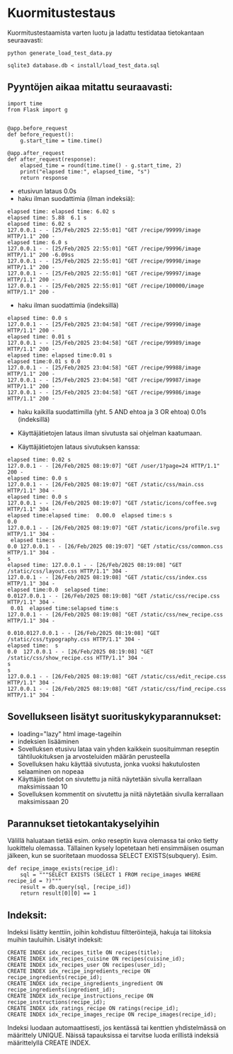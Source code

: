 # Kuormitustestaus

Kuormitustestaamista varten luotu ja ladattu testidataa tietokantaan seuraavasti:

```
python generate_load_test_data.py

sqlite3 database.db < install/load_test_data.sql
```

## Pyyntöjen aikaa mitattu seuraavasti:

```
import time 
from Flask import g 


@app.before_request
def before_request():
    g.start_time = time.time()

@app.after_request
def after_request(response):
    elapsed_time = round(time.time() - g.start_time, 2)
    print("elapsed time:", elapsed_time, "s")
    return response
```

- etusivun lataus 0.0s
- haku ilman suodattimia (ilman indeksiä):

```
elapsed time: elapsed time: 6.02 s
elapsed time: 5.88  6.1 s
elapsed time: 6.02 s
127.0.0.1 - - [25/Feb/2025 22:55:01] "GET /recipe/99999/image HTTP/1.1" 200 -
elapsed time: 6.0 s
127.0.0.1 - - [25/Feb/2025 22:55:01] "GET /recipe/99996/image HTTP/1.1" 200 -6.09ss
127.0.0.1 - - [25/Feb/2025 22:55:01] "GET /recipe/99998/image HTTP/1.1" 200 -
127.0.0.1 - - [25/Feb/2025 22:55:01] "GET /recipe/99997/image HTTP/1.1" 200 -
127.0.0.1 - - [25/Feb/2025 22:55:01] "GET /recipe/100000/image HTTP/1.1" 200 -
```

- haku ilman suodattimia (indeksillä)

```
elapsed time: 0.0 s
127.0.0.1 - - [25/Feb/2025 23:04:58] "GET /recipe/99990/image HTTP/1.1" 200 -
elapsed time: 0.01 s
127.0.0.1 - - [25/Feb/2025 23:04:58] "GET /recipe/99989/image HTTP/1.1" 200 -
elapsed time: elapsed time:0.01 s
elapsed time:0.01 s 0.0
127.0.0.1 - - [25/Feb/2025 23:04:58] "GET /recipe/99988/image HTTP/1.1" 200 -
127.0.0.1 - - [25/Feb/2025 23:04:58] "GET /recipe/99987/image HTTP/1.1" 200 -
127.0.0.1 - - [25/Feb/2025 23:04:58] "GET /recipe/99986/image HTTP/1.1" 200 -
```

- haku kaikilla suodattimilla (yht. 5 AND ehtoa ja 3 OR ehtoa) 0.01s (indeksillä)

- Käyttäjätietojen lataus ilman sivutusta sai ohjelman kaatumaan. 
- Käyttäjätietojen lataus sivutuksen kanssa:

```
elapsed time: 0.02 s
127.0.0.1 - - [26/Feb/2025 08:19:07] "GET /user/1?page=24 HTTP/1.1" 200 -
elapsed time: 0.0 s
127.0.0.1 - - [26/Feb/2025 08:19:07] "GET /static/css/main.css HTTP/1.1" 304 -
elapsed time: 0.0 s
127.0.0.1 - - [26/Feb/2025 08:19:07] "GET /static/icons/coffee.svg HTTP/1.1" 304 -
elapsed time:elapsed time:  0.00.0  elapsed time:s s
0.0
127.0.0.1 - - [26/Feb/2025 08:19:07] "GET /static/icons/profile.svg HTTP/1.1" 304 -
 elapsed time:s
0.0 127.0.0.1 - - [26/Feb/2025 08:19:07] "GET /static/css/common.css HTTP/1.1" 304 -
s
elapsed time: 127.0.0.1 - - [26/Feb/2025 08:19:08] "GET /static/css/layout.css HTTP/1.1" 304 -
127.0.0.1 - - [26/Feb/2025 08:19:08] "GET /static/css/index.css HTTP/1.1" 304 -
elapsed time:0.0  selapsed time:
0.0127.0.0.1 - - [26/Feb/2025 08:19:08] "GET /static/css/recipe.css HTTP/1.1" 304 -
 0.01  elapsed time:selapsed time:s
127.0.0.1 - - [26/Feb/2025 08:19:08] "GET /static/css/new_recipe.css HTTP/1.1" 304 -

0.010.0127.0.0.1 - - [26/Feb/2025 08:19:08] "GET /static/css/typography.css HTTP/1.1" 304 -
elapsed time:  s
0.0  127.0.0.1 - - [26/Feb/2025 08:19:08] "GET /static/css/show_recipe.css HTTP/1.1" 304 -
s
s
127.0.0.1 - - [26/Feb/2025 08:19:08] "GET /static/css/edit_recipe.css HTTP/1.1" 304 -
127.0.0.1 - - [26/Feb/2025 08:19:08] "GET /static/css/find_recipe.css HTTP/1.1" 304 -
```

## Sovellukseen lisätyt suorituskykyparannukset:

- loading="lazy" html image-tageihin
- indeksien lisääminen
- Sovelluksen etusivu lataa vain yhden kaikkein suosituimman reseptin tähtiluokituksen ja arvosteluiden määrän perusteella
- Sovelluksen haku käyttää sivutusta, jonka vuoksi hakutulosten selaaminen on nopeaa
- Käyttäjän tiedot on sivutettu ja niitä näytetään sivulla kerrallaan maksimissaan 10
- Sovelluksen kommentit on sivutettu ja niitä näytetään sivulla kerrallaan maksimissaan 20

## Parannukset tietokantakyselyihin

Välillä haluataan tietää esim. onko reseptin kuva olemassa tai onko tietty luokittelu olemassa. Tällainen kysely lopetetaan heti ensimmäisen osuman jälkeen, kun se suoritetaan muodossa SELECT EXISTS(subquery).
Esim.

```
def recipe_image_exists(recipe_id):
    sql = """SELECT EXISTS (SELECT 1 FROM recipe_images WHERE recipe_id = ?)"""
    result = db.query(sql, [recipe_id])
    return result[0][0] == 1
```

## Indeksit:

Indeksi lisätty kenttiin, joihin kohdistuu filtteröintejä, hakuja tai liitoksia muihin tauluihin.
Lisätyt indeksit:

```
CREATE INDEX idx_recipes_title ON recipes(title);
CREATE INDEX idx_recipes_cuisine ON recipes(cuisine_id);
CREATE INDEX idx_recipes_user ON recipes(user_id);
CREATE INDEX idx_recipe_ingredients_recipe ON recipe_ingredients(recipe_id);
CREATE INDEX idx_recipe_ingredients_ingredient ON recipe_ingredients(ingredient_id);
CREATE INDEX idx_recipe_instructions_recipe ON recipe_instructions(recipe_id);
CREATE INDEX idx_ratings_recipe ON ratings(recipe_id);
CREATE INDEX idx_recipe_images_recipe ON recipe_images(recipe_id);
```
Indeksi luodaan automaattisesti, jos kentässä tai kenttien yhdistelmässä on määrittely UNIQUE. Näissä tapauksissa ei tarvitse luoda erillistä indeksiä määrittelyllä CREATE INDEX.
